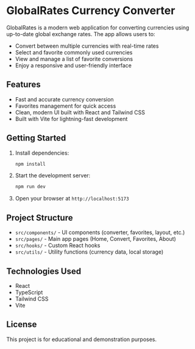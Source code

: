 # GlobalRates Currency Converter

GlobalRates is a modern web application for converting currencies using up-to-date global exchange rates. The app allows users to:

- Convert between multiple currencies with real-time rates
- Select and favorite commonly used currencies
- View and manage a list of favorite conversions
- Enjoy a responsive and user-friendly interface

## Features
- Fast and accurate currency conversion
- Favorites management for quick access
- Clean, modern UI built with React and Tailwind CSS
- Built with Vite for lightning-fast development

## Getting Started
1. Install dependencies:
   ```sh
   npm install
   ```
2. Start the development server:
   ```sh
   npm run dev
   ```
3. Open your browser at `http://localhost:5173`

## Project Structure
- `src/components/` - UI components (converter, favorites, layout, etc.)
- `src/pages/` - Main app pages (Home, Convert, Favorites, About)
- `src/hooks/` - Custom React hooks
- `src/utils/` - Utility functions (currency data, local storage)

## Technologies Used
- React
- TypeScript
- Tailwind CSS
- Vite

## License
This project is for educational and demonstration purposes.
